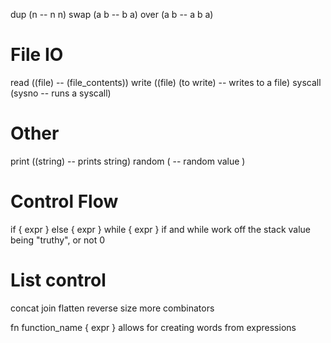 dup (n -- n n)
swap (a b -- b a)
over (a b -- a b a)

# File IO
read ((file) -- (file_contents))
write ((file) (to write) -- writes to a file)
syscall (sysno -- runs a syscall)

# Other
print ((string) -- prints string)
random ( -- random value )

# Control Flow
if { expr } else { expr }
while { expr }
if and while work off the stack value being "truthy", or not 0

# List control
concat
join
flatten
reverse
size
more combinators

fn function_name { expr }
allows for creating words from expressions
